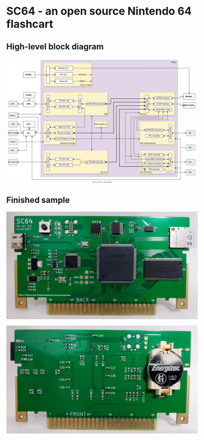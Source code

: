 
# SC64 - an open source Nintendo 64 flashcart


## High-level block diagram

[<img src=".github/sc64_v2_block_diagram.svg" width="800" />](.github/sc64_v2_block_diagram.svg)


## Finished sample

[<img src=".github/sc64_v2_top.jpg" alt="SC64 HW ver: 2.0 PCB top" width="800" />](.github/sc64_v2_top.jpg)

[<img src=".github/sc64_v2_bottom.jpg" alt="SC64 HW ver: 2.0 PCB bottom" width="800" />](.github/sc64_v2_bottom.jpg)
